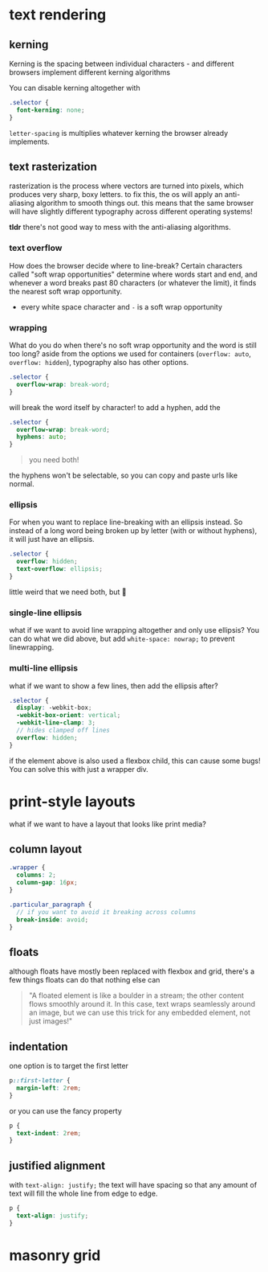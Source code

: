 # text rendering

## kerning

Kerning is the spacing between individual characters - and different browsers implement different kerning algorithms

You can disable kerning altogether with

```scss
.selector {
  font-kerning: none;
}
```

`letter-spacing` is multiplies whatever kerning the browser already implements.

## text rasterization

rasterization is the process where vectors are turned into pixels, which produces very sharp, boxy letters. to fix this, the os will apply an anti-aliasing algorithm to smooth things out. this means that the same browser will have slightly different typography across different operating systems!

**tldr** there's not good way to mess with the anti-aliasing algorithms.

### text overflow

How does the browser decide where to line-break? Certain characters called "soft wrap opportunities" determine where words start and end, and whenever a word breaks past 80 characters (or whatever the limit), it finds the nearest soft wrap opportunity.

- every white space character and `-` is a soft wrap opportunity

### wrapping

What do you do when there's no soft wrap opportunity and the word is still too long? aside from the options we used for containers (`overflow: auto`, `overflow: hidden`), typography also has other options.

```scss
.selector {
  overflow-wrap: break-word;
}
```

will break the word itself by character! to add a hyphen, add the

```scss
.selector {
  overflow-wrap: break-word;
  hyphens: auto;
}
```

> you need both!

the hyphens won't be selectable, so you can copy and paste urls like normal.

### ellipsis

For when you want to replace line-breaking with an ellipsis instead. So instead of a long word being broken up by letter (with or without hyphens), it will just have an ellipsis.

```scss
.selector {
  overflow: hidden;
  text-overflow: ellipsis;
}
```

little weird that we need both, but :shrug:

### single-line ellipsis

what if we want to avoid line wrapping altogether and only use ellipsis? You can do what we did above, but add `white-space: nowrap;` to prevent linewrapping.

### multi-line ellipsis

what if we want to show a few lines, then add the ellipsis after?

```scss
.selector {
  display: -webkit-box;
  -webkit-box-orient: vertical;
  -webkit-line-clamp: 3;
  // hides clamped off lines
  overflow: hidden;
}
```

if the element above is also used a flexbox child, this can cause some bugs! You can solve this with just a wrapper div.

# print-style layouts

what if we want to have a layout that looks like print media?

## column layout

```scss
.wrapper {
  columns: 2;
  column-gap: 16px;
}

.particular_paragraph {
  // if you want to avoid it breaking across columns
  break-inside: avoid;
}
```

## floats

although floats have mostly been replaced with flexbox and grid, there's a few things floats can do that nothing else can

> "A floated element is like a boulder in a stream; the other content flows smoothly around it. In this case, text wraps seamlessly around an image, but we can use this trick for any embedded element, not just images!"

## indentation

one option is to target the first letter

```scss
p::first-letter {
  margin-left: 2rem;
}
```

or you can use the fancy property

```scss
p {
  text-indent: 2rem;
}
```

## justified alignment

with `text-align: justify;` the text will have spacing so that any amount of text will fill the whole line from edge to edge.

```scss
p {
  text-align: justify;
}
```

# masonry grid
